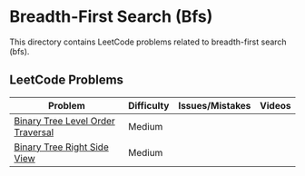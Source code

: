 # Breadth-First Search (Bfs)

This directory contains LeetCode problems related to breadth-first search (bfs).

## LeetCode Problems

| Problem | Difficulty | Issues/Mistakes | Videos |
|---------|------------|-----------------|--------|
| [Binary Tree Level Order Traversal](https://leetcode.com/problems/binary-tree-level-order-traversal/description/) | Medium | | |
| [Binary Tree Right Side View](https://leetcode.com/problems/binary-tree-right-side-view/) | Medium | | |